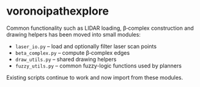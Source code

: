 # voronoipathexplore

Common functionality such as LIDAR loading, β‑complex construction and drawing
helpers has been moved into small modules:

- `laser_io.py` – load and optionally filter laser scan points
- `beta_complex.py` – compute β‑complex edges
- `draw_utils.py` – shared drawing helpers
- `fuzzy_utils.py` – common fuzzy-logic functions used by planners

Existing scripts continue to work and now import from these modules.
